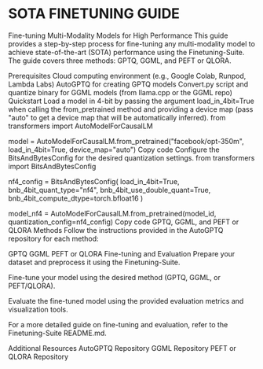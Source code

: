 # SOTA FINETUNING GUIDE

Fine-tuning Multi-Modality Models for High Performance
This guide provides a step-by-step process for fine-tuning any multi-modality model to achieve state-of-the-art (SOTA) performance using the Finetuning-Suite. The guide covers three methods: GPTQ, GGML, and PEFT or QLORA.

Prerequisites
Cloud computing environment (e.g., Google Colab, Runpod, Lambda Labs)
AutoGPTQ for creating GPTQ models
Convert.py script and quantize binary for GGML models (from llama.cpp or the GGML repo)
Quickstart
Load a model in 4-bit by passing the argument load_in_4bit=True when calling the from_pretrained method and providing a device map (pass "auto" to get a device map that will be automatically inferred).
from transformers import AutoModelForCausalLM

model = AutoModelForCausalLM.from_pretrained("facebook/opt-350m", load_in_4bit=True, device_map="auto")
Copy code
Configure the BitsAndBytesConfig for the desired quantization settings.
from transformers import BitsAndBytesConfig

nf4_config = BitsAndBytesConfig(
   load_in_4bit=True,
   bnb_4bit_quant_type="nf4",
   bnb_4bit_use_double_quant=True,
   bnb_4bit_compute_dtype=torch.bfloat16
)

model_nf4 = AutoModelForCausalLM.from_pretrained(model_id, quantization_config=nf4_config)
Copy code
GPTQ, GGML, and PEFT or QLORA Methods
Follow the instructions provided in the AutoGPTQ repository for each method:

GPTQ
GGML
PEFT or QLORA
Fine-tuning and Evaluation
Prepare your dataset and preprocess it using the Finetuning-Suite.

Fine-tune your model using the desired method (GPTQ, GGML, or PEFT/QLORA).

Evaluate the fine-tuned model using the provided evaluation metrics and visualization tools.

For a more detailed guide on fine-tuning and evaluation, refer to the Finetuning-Suite README.md.

Additional Resources
AutoGPTQ Repository
GGML Repository
PEFT or QLORA Repository
